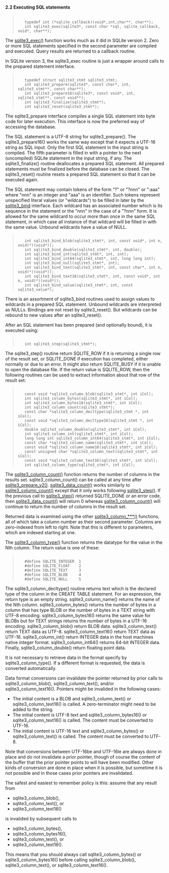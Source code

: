 #### 2\.2 Executing SQL statements



> ```
> 
>    typedef int (*sqlite_callback)(void*,int,char**, char**);
>    int sqlite3_exec(sqlite3*, const char *sql, sqlite_callback, void*, char**);
> 
> ```



The [sqlite3\_exec()](c3ref/exec.html) function works much as it did in SQLite version 2\.
Zero or more SQL statements specified in the second parameter are compiled
and executed. Query results are returned to a callback routine.




In SQLite version 3, the sqlite3\_exec routine is just a wrapper around
calls to the prepared statement interface.




> ```
> 
>    typedef struct sqlite3_stmt sqlite3_stmt;
>    int sqlite3_prepare(sqlite3*, const char*, int, sqlite3_stmt**, const char**);
>    int sqlite3_prepare16(sqlite3*, const void*, int, sqlite3_stmt**, const void**);
>    int sqlite3_finalize(sqlite3_stmt*);
>    int sqlite3_reset(sqlite3_stmt*);
> 
> ```



The sqlite3\_prepare interface compiles a single SQL statement into byte code
for later execution. This interface is now the preferred way of accessing
the database.




The SQL statement is a UTF\-8 string for sqlite3\_prepare().
The sqlite3\_prepare16() works the same way except
that it expects a UTF\-16 string as SQL input.
Only the first SQL statement in the input string is compiled.
The fifth parameter is filled in with a pointer to the next (uncompiled)
SQLite statement in the input string, if any.
The sqlite3\_finalize() routine deallocates a prepared SQL statement.
All prepared statements must be finalized before the database can be
closed.
The sqlite3\_reset() routine resets a prepared SQL statement so that it
can be executed again.




The SQL statement may contain tokens of the form "?" or "?nnn" or ":aaa"
where "nnn" is an integer and "aaa" is an identifier.
Such tokens represent unspecified literal values (or "wildcards")
to be filled in later by the 
[sqlite3\_bind](c3ref/bind_blob.html) interface.
Each wildcard has an associated number which is its sequence in the
statement or the "nnn" in the case of a "?nnn" form. 
It is allowed for the same wildcard
to occur more than once in the same SQL statement, in which case
all instance of that wildcard will be filled in with the same value.
Unbound wildcards have a value of NULL.




> ```
> 
>    int sqlite3_bind_blob(sqlite3_stmt*, int, const void*, int n, void(*)(void*));
>    int sqlite3_bind_double(sqlite3_stmt*, int, double);
>    int sqlite3_bind_int(sqlite3_stmt*, int, int);
>    int sqlite3_bind_int64(sqlite3_stmt*, int, long long int);
>    int sqlite3_bind_null(sqlite3_stmt*, int);
>    int sqlite3_bind_text(sqlite3_stmt*, int, const char*, int n, void(*)(void*));
>    int sqlite3_bind_text16(sqlite3_stmt*, int, const void*, int n, void(*)(void*));
>    int sqlite3_bind_value(sqlite3_stmt*, int, const sqlite3_value*);
> 
> ```



There is an assortment of sqlite3\_bind routines used to assign values
to wildcards in a prepared SQL statement. Unbound wildcards
are interpreted as NULLs. Bindings are not reset by sqlite3\_reset().
But wildcards can be rebound to new values after an sqlite3\_reset().




After an SQL statement has been prepared (and optionally bound), it
is executed using:




> ```
> 
>    int sqlite3_step(sqlite3_stmt*);
> 
> ```



The sqlite3\_step() routine return SQLITE\_ROW if it is returning a single
row of the result set, or SQLITE\_DONE if execution has completed, either
normally or due to an error. It might also return SQLITE\_BUSY if it is
unable to open the database file. If the return value is SQLITE\_ROW, then
the following routines can be used to extract information about that row
of the result set:




> ```
> 
>    const void *sqlite3_column_blob(sqlite3_stmt*, int iCol);
>    int sqlite3_column_bytes(sqlite3_stmt*, int iCol);
>    int sqlite3_column_bytes16(sqlite3_stmt*, int iCol);
>    int sqlite3_column_count(sqlite3_stmt*);
>    const char *sqlite3_column_decltype(sqlite3_stmt *, int iCol);
>    const void *sqlite3_column_decltype16(sqlite3_stmt *, int iCol);
>    double sqlite3_column_double(sqlite3_stmt*, int iCol);
>    int sqlite3_column_int(sqlite3_stmt*, int iCol);
>    long long int sqlite3_column_int64(sqlite3_stmt*, int iCol);
>    const char *sqlite3_column_name(sqlite3_stmt*, int iCol);
>    const void *sqlite3_column_name16(sqlite3_stmt*, int iCol);
>    const unsigned char *sqlite3_column_text(sqlite3_stmt*, int iCol);
>    const void *sqlite3_column_text16(sqlite3_stmt*, int iCol);
>    int sqlite3_column_type(sqlite3_stmt*, int iCol);
> 
> ```



The [sqlite3\_column\_count()](c3ref/column_count.html)
function returns the number of columns in
the results set. sqlite3\_column\_count() can be called at any time after
[sqlite3\_prepare\_v2()](c3ref/prepare.html). [sqlite3\_data\_count()](c3ref/data_count.html) works similarly to
[sqlite3\_column\_count()](c3ref/column_count.html) except that it only works following [sqlite3\_step()](c3ref/step.html).
If the previous call to [sqlite3\_step()](c3ref/step.html) returned SQLITE\_DONE or an error code,
then [sqlite3\_data\_count()](c3ref/data_count.html) will return 0 whereas [sqlite3\_column\_count()](c3ref/column_count.html) will
continue to return the number of columns in the result set.



Returned data is examined using the other 
[sqlite3\_column\_\*\*\*()](c3ref/column_blob.html) functions, 
all of which take a column number as their second parameter. Columns are
zero\-indexed from left to right. Note that this is different to parameters,
which are indexed starting at one.




The [sqlite3\_column\_type()](c3ref/column_blob.html) function returns the
datatype for the value in the Nth column. The return value is one
of these:




> ```
> 
>    #define SQLITE_INTEGER  1
>    #define SQLITE_FLOAT    2
>    #define SQLITE_TEXT     3
>    #define SQLITE_BLOB     4
>    #define SQLITE_NULL     5
> 
> ```



The sqlite3\_column\_decltype() routine returns text which is the
declared type of the column in the CREATE TABLE statement. For an
expression, the return type is an empty string. sqlite3\_column\_name()
returns the name of the Nth column. sqlite3\_column\_bytes() returns
the number of bytes in a column that has type BLOB or the number of bytes
in a TEXT string with UTF\-8 encoding. sqlite3\_column\_bytes16() returns
the same value for BLOBs but for TEXT strings returns the number of bytes
in a UTF\-16 encoding.
sqlite3\_column\_blob() return BLOB data. 
sqlite3\_column\_text() return TEXT data as UTF\-8\.
sqlite3\_column\_text16() return TEXT data as UTF\-16\.
sqlite3\_column\_int() return INTEGER data in the host machines native
integer format.
sqlite3\_column\_int64() returns 64\-bit INTEGER data.
Finally, sqlite3\_column\_double() return floating point data.




It is not necessary to retrieve data in the format specify by
sqlite3\_column\_type(). If a different format is requested, the data
is converted automatically.




Data format conversions can invalidate the pointer returned by
prior calls to sqlite3\_column\_blob(), sqlite3\_column\_text(), and/or
sqlite3\_column\_text16(). Pointers might be invalided in the following
cases:



* The initial content is a BLOB and sqlite3\_column\_text() 
or sqlite3\_column\_text16()
is called. A zero\-terminator might need to be added to the string.
* The initial content is UTF\-8 text and sqlite3\_column\_bytes16() or
sqlite3\_column\_text16() is called. The content must be converted to UTF\-16\.
* The initial content is UTF\-16 text and sqlite3\_column\_bytes() or
sqlite3\_column\_text() is called. The content must be converted to UTF\-8\.



Note that conversions between UTF\-16be and UTF\-16le 
are always done in place and do
not invalidate a prior pointer, though of course the content of the buffer
that the prior pointer points to will have been modified. Other kinds
of conversion are done in place when it is possible, but sometime it is
not possible and in those cases prior pointers are invalidated. 




The safest and easiest to remember policy is this: assume that any
result from
* sqlite3\_column\_blob(),
* sqlite3\_column\_text(), or
* sqlite3\_column\_text16()


is invalided by subsequent calls to 
* sqlite3\_column\_bytes(),
* sqlite3\_column\_bytes16(),
* sqlite3\_column\_text(), or
* sqlite3\_column\_text16().


This means that you should always call sqlite3\_column\_bytes() or
sqlite3\_column\_bytes16() before calling sqlite3\_column\_blob(),
sqlite3\_column\_text(), or sqlite3\_column\_text16().



